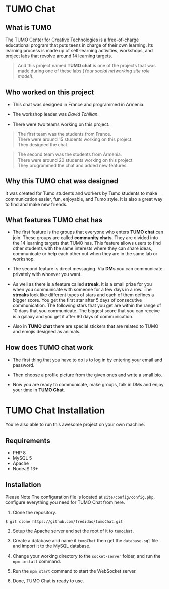 # TUMO Chat  
  
## What is TUMO  
  
The TUMO Center for Creative Technologies is a free-of-charge educational program that puts teens in charge of their own learning. Its learning process is made up of self-learning activities, workshops, and project labs that revolve around 14 learning targets.  
  
> And this project named **TUMO chat** is one of the projects that was made during one of these labs (*Your social networking site role model*).  
  
## Who worked on this project  
  
- This chat was designed in France and programmed in Armenia.  
  
- The workshop leader was *David Tchilian*.  
  
- There were two teams working on this project.  
> The first team was the students from France.  
> There were around 15 students working on this project.  
> They designed the chat.  
  
> The second team was the students from Armenia.  
> There were around 20 students working on this project.  
> They programmed the chat and added new features.  
  
## Why this TUMO chat was designed  
  
It was created for Tumo students and workers by Tumo students to make communication easier, fun, enjoyable, and Tumo style. It is also a great way to find and make new friends.
  
## What features TUMO chat has

- The first feature is the groups that everyone who enters **TUMO chat** can join. These groups are called **community chats**. They are divided into the 14 learning targets that TUMO has. This feature allows users to find other students with the same interests where they can share ideas, communicate or help each other out when they are in the same lab or workshop.

-   The second feature is direct messaging. Via  **DMs**  you can communicate privately with whoever you want.

-  As well as there is a feature called **streak**. It is a small prize for you when you communicate with someone for a few days in a row. The **streaks** look like different types of stars and each of them defines a bigger score. You get the first star after 5 days of consecutive communication. The following stars that you get are within the range of 10 days that you communicate. The biggest score that you can receive is a galaxy and you get it after 60 days of communication.

- Also in **TUMO chat** there are special stickers that are related to TUMO and emojis designed as animals.

## How does TUMO chat work

- The first thing that you have to do is to log in by entering your email and password.

- Then choose a profile picture from the given ones and write a small bio.

- Now you are ready to communicate, make groups, talk in DMs and enjoy your time in **TUMO Chat**.

# TUMO Chat Installation

You're also able to run this awesome project on your own machine.

## Requirements

- PHP 8
- MySQL 5
- Apache 
- NodeJS 13+

## Installation

Please Note
The configuration file is located at `site/config/config.php`, configure everything you need for TUMO Chat from here.

1. Clone the repository.

```
$ git clone https://github.com/fredidas/tumoChat.git
```

2. Setup the Apache server and set the root of it to `tumoChat`.

3. Create a database and name it `tumoChat` then get the `database.sql` file and import it to the MySQL database.

4. Change your working directory to the `socket-server` folder, and run the `npm install` command.

5. Run the `npm start` command to start the WebSocket server.

6. Done, TUMO Chat is ready to use.
